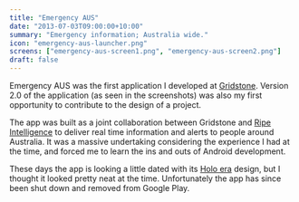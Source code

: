 ```yaml
---
title: "Emergency AUS"
date: "2013-07-03T09:00:00+10:00"
summary: "Emergency information; Australia wide."
icon: "emergency-aus-launcher.png"
screens: ["emergency-aus-screen1.png", "emergency-aus-screen2.png"]
draft: false
---
```


Emergency AUS was the first application I developed at [Gridstone](//gridstone.com.au/). Version 2.0 of the application (as seen in the screenshots) was also my first opportunity to contribute to the design of a project.

The app was built as a joint collaboration between Gridstone and [Ripe Intelligence](https://ripeintel.info/) to deliver real time information and alerts to people around Australia. It was a massive undertaking considering the
experience I had at the time, and forced me to learn the ins and outs of Android development.

These days the app is looking a little dated with its [Holo era](http://android-developers.blogspot.com.au/2012/01/holo-everywhere.html) design, but I thought it looked pretty neat at the time. Unfortunately the app has since been shut down and removed from Google Play.
